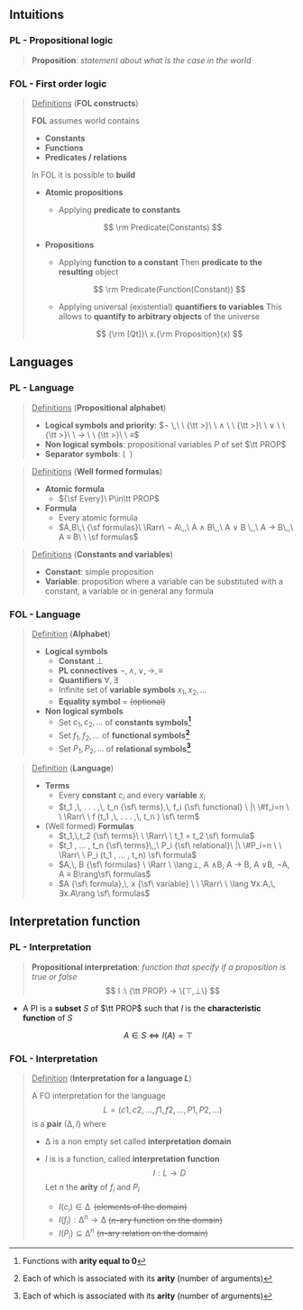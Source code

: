 ## Intuitions

### PL - Propositional logic

> **Proposition**: *statement about what is the case in the world*



### FOL - First order logic

> <u>Definitions</u>  (**FOL constructs**)
>
> **FOL** assumes world contains
>
> - **Constants**
> - **Functions**
> - **Predicates / relations**
>
> In FOL it is possible to **build**
>
> - **Atomic propositions**
>
>   - Applying **predicate to constants**
>
> $$
> \rm Predicate(Constants)
> $$
>
> - **Propositions**
>
>   - Applying **function to a constant**
>     Then **predicate to the resulting** object
>
>   $$
>   \rm Predicate(Function(Constant))
>   $$
>
>   - Applying universal (existential) **quantifiers to variables**
>     This allows to **quantify to arbitrary objects** of the universe
>
>   $$
>   {\rm [Qt]}\ x.{\rm Proposition}(x)
>   $$





## Languages

### PL - Language

> <u>Definitions</u>  (**Propositional alphabet**)
>
> - **Logical symbols and priority**:  $¬ \,\ \ {\tt >}\ \ ∧ \ \ {\tt >}\ \ ∨ \ \ {\tt >}\ \ → \ \ {\tt >}\ \ ≡$
> - **Non logical symbols**:  propositional variables $P$ of set $\tt PROP$
> - **Separator symbols**:  $(\ \ )$

> <u>Definitions</u>  (**Well formed formulas**)
>
> - **Atomic formula**
>   - ${\sf Every}\ P\in\tt PROP$
> - **Formula**
>   - Every atomic formula
>   - $A,B\,\ {\sf formulas}\ \Rarr\ ¬ A\,,\ A ∧ B\,,\ A ∨ B \,,\ A → B\,,\ A ≡ B\ \ \sf formulas$

> <u>Definitions</u>  (**Constants and variables**)
>
> - **Constant**: simple proposition
> - **Variable**: proposition where a variable can be substituted with a constant, a variable or in general any formula



### FOL - Language

> <u>Definition</u>  (**Alphabet**)
>
> - **Logical symbols**
>   - **Constant**  $⊥$
>   - **PL connectives**  $¬,\, ∧,\, ∨,\, →,\, ≡$
>   - **Quantifiers**  $∀,\, ∃$
>   - Infinite set of **variable symbols**  $x_1 ,\, x_2 ,\,...$
>   - **Equality symbol**  $=$  ~~(optional)~~
> - **Non logical symbols**
>   - Set $c_1 ,\, c_2 ,\, . . .$ of **constants symbols[^\*]**
>   - Set $f_1 ,\, f_2 ,\, . . .$ of **functional symbols[^\**]**
>   - Set $P_1 ,\, P_2 ,\, . . .$ of **relational symbols[^\**]**
>
> [^\*]: Functions with **arity equal to 0**
> [^\**]: Each of which is associated with its **arity** (number of arguments)

> <u>Definition</u>  (**Language**)
>
> - **Terms**
>   - Every **constant** $c_i$ and every **variable** $x_i$
>   - $t_1 ,\, . . . ,\, t_n {\sf\ terms},\, f_i {\sf\ functional} \ |\ \#f_i=n \ \ \Rarr\ \ f (t_1 ,\, . . . ,\, t_n ) \sf\ term$
> - (Well formed) **Formulas**
>   - $t_1,\,t_2 {\sf\ terms}\ \ \Rarr\ \ t_1 = t_2 \sf\ formula$
>   - $t_1 , ... , t_n {\sf\ terms}\,,\ P_i {\sf\ relational}\ |\ \#P_i=n \ \ \Rarr\ \ P_i (t_1 , ... , t_n) \sf\ formula$
>   - $A,\, B {\sf\ formulas} \ \Rarr \ \lang⊥, A ∧B, A → B, A ∨B, ¬A, A ≡ B\rang\sf\ formulas$
>   - $A {\sf\ formula},\, x {\sf\ variable} \ \ \Rarr\ \ \lang ∀x.A,\,  ∃x.A\rang \sf\ formulas$





## Interpretation function

### PL - Interpretation

> **Propositional interpretation**: *function that specify if a proposition is true or false*
> $$
> I :\ {\tt PROP} → \{⊤,⊥\}
> $$

- A PI is a **subset** $S$ of $\tt PROP$ such that $I$ is the **characteristic function** of $S$

  $$
  A\in S \iff I(A)=⊤
  $$



### FOL - Interpretation

> <u>Definition</u>  (**Interpretation for a language $L$**)
>
> A FO interpretation for the language
> $$
> L = (c 1 ,\, c 2 ,\, . . . ,\, f 1 ,\, f 2 ,\, . . . ,\, P 1 ,\, P 2 ,\, . . . )
> $$
> is a **pair** $(∆,\, I )$ where
>
> - $∆$ is a non empty set called **interpretation domain**
>
> - $I$ is is a function, called **interpretation function**
>   $$
>   I:L→D
>   $$
>   Let $n$ the **arity** of $f_i$ and $P_i$
>
>   - $I(c_i )∈∆\,$              ~~(elements of the domain)~~
>   - $I(f_i ) : ∆^n → ∆$    ~~($n$-ary function on the domain)~~
>   - $I(P_i ) ⊆ ∆^n$           ~~($n$-ary relation on the domain)~~
